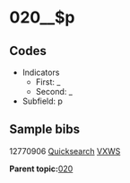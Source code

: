 # 020\_\_$p

## Codes

-   Indicators
    -   First: \_
    -   Second: \_
-   Subfield: p

## Sample bibs

12770906 [Quicksearch](https://search.library.yale.edu/catalog/12770906) [VXWS](http://prodorbis.library.yale.edu:7014/vxws/GetHoldingsService?bibId=12770906)

**Parent topic:**[020](../../tags/020/020.md)

